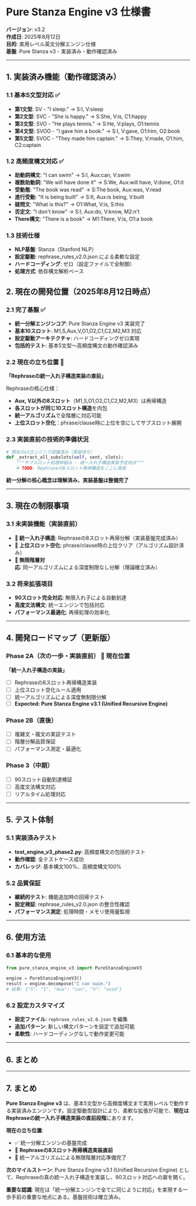 # Pure Stanza Engine v3 仕様書
**バージョン**: v3.2  
**作成日**: 2025年8月12日  
**目的**: 実用レベル英文分解エンジン仕様  
**基盤**: Pure Stanza v3 - 実装済み・動作確認済み

---

## 1. 実装済み機能（動作確認済み）

### 1.1 基本5文型対応 ✅
- **第1文型**: SV - "I sleep." → S:I, V:sleep
- **第2文型**: SVC - "She is happy." → S:She, V:is, C1:happy
- **第3文型**: SVO - "He plays tennis." → S:He, V:plays, O1:tennis
- **第4文型**: SVOO - "I gave him a book." → S:I, V:gave, O1:him, O2:book
- **第5文型**: SVOC - "They made him captain." → S:They, V:made, O1:him, C2:captain

### 1.2 高頻度構文対応 ✅
- **助動詞構文**: "I can swim" → S:I, Aux:can, V:swim
- **複数助動詞**: "We will have done it" → S:We, Aux:will have, V:done, O1:it
- **受動態**: "The book was read" → S:The book, Aux:was, V:read
- **進行受動**: "It is being built" → S:It, Aux:is being, V:built
- **疑問文**: "What is this?" → O1:What, V:is, S:this
- **否定文**: "I don't know" → S:I, Aux:do, V:know, M2:n't
- **There構文**: "There is a book" → M1:There, V:is, O1:a book

### 1.3 技術仕様
- **NLP基盤**: Stanza（Stanford NLP）
- **設定駆動**: rephrase_rules_v2.0.json による柔軟な設定
- **ハードコーディング**: ゼロ（設定ファイルで全制御）
- **処理方式**: 依存構文解析ベース

## 2. 現在の開発位置（2025年8月12日時点）

### 2.1 完了基盤 ✅
- **統一分解エンジンコア**: Pure Stanza Engine v3 実装完了
- **基本10スロット**: M1,S,Aux,V,O1,O2,C1,C2,M2,M3 対応
- **設定駆動アーキテクチャ**: ハードコーディングゼロ実現
- **包括的テスト**: 基本5文型〜高頻度構文の動作確認済み

### 2.2 現在の立ち位置 🎯
**「Rephraseの統一入れ子構造実装の直前」**

Rephraseの核心仕様：
- **Aux, V以外の8スロット**（M1,S,O1,O2,C1,C2,M2,M3）は再帰構造
- **各スロットが同じ10スロット構造**を内包
- **統一アルゴリズム**で全階層に対応可能
- **上位スロット空化**：phrase/clause時に上位を空にしてサブスロット展開

### 2.3 実装直前の技術的準備状況
```python
# 現在のv3エンジンで認識済み（実装待ち）
def _extract_all_subslots(self, sent, slots):
    """サブスロット処理枠組み - 統一入れ子構造実装予定地点"""
    # TODO: Rephraseの8スロット再帰構造をここに実装
```

**統一分解の核心概念は理解済み、実装基盤は整備完了**

---

## 3. 現在の制限事項

### 3.1 未実装機能（実装直前）
- **🎯 統一入れ子構造**: Rephraseの8スロット再帰分解（実装基盤完成済み）
- **🎯 上位スロット空化**: phrase/clause時の上位クリア（アルゴリズム設計済み）
- **🎯 無限階層対応**: 同一アルゴリズムによる深度制限なし分解（理論確立済み）

### 3.2 将来拡張項目
- **90スロット完全対応**: 無限入れ子による自動到達
- **高度文法構文**: 統一エンジンで包括対応
- **パフォーマンス最適化**: 再帰処理の効率化

---

## 4. 開発ロードマップ（更新版）

### Phase 2A（次の一歩・実装直前） 🎯 **現在位置**
**「統一入れ子構造の実装」**
- [ ] Rephraseの8スロット再帰構造実装
- [ ] 上位スロット空化ルール適用  
- [ ] 統一アルゴリズムによる深度無制限分解
- [ ] **Expected: Pure Stanza Engine v3.1 (Unified Recursive Engine)**

### Phase 2B（直後）
- [ ] 複雑文・複文の実証テスト
- [ ] 階層分解品質保証
- [ ] パフォーマンス測定・最適化

### Phase 3（中期）
- [ ] 90スロット自動到達検証
- [ ] 高度文法構文対応
- [ ] リアルタイム処理対応

---

## 5. テスト体制

### 5.1 実装済みテスト
- **test_engine_v3_phase2.py**: 高頻度構文の包括的テスト
- **動作確認**: 全テストケース成功
- **カバレッジ**: 基本構文100%、高頻度構文100%

### 5.2 品質保証
- **継続的テスト**: 機能追加時の回帰テスト
- **設定検証**: rephrase_rules_v2.0.json の整合性確認
- **パフォーマンス測定**: 処理時間・メモリ使用量監視

---

## 6. 使用方法

### 6.1 基本的な使用
```python
from pure_stanza_engine_v3 import PureStanzaEngineV3

engine = PureStanzaEngineV3()
result = engine.decompose("I can swim.")
# 結果: {"S": "I", "Aux": "can", "V": "swim"}
```

### 6.2 設定カスタマイズ
- **設定ファイル**: `rephrase_rules_v2.0.json` を編集
- **追加パターン**: 新しい構文パターンを設定で追加可能
- **柔軟性**: ハードコーディングなしで動作変更可能

---

## 6. まとめ

---

## 7. まとめ

**Pure Stanza Engine v3** は、基本5文型から高頻度構文まで実用レベルで動作する実装済みエンジンです。設定駆動型設計により、柔軟な拡張が可能で、**現在はRephraseの統一入れ子構造実装の直前段階**にあります。

**現在の立ち位置**: 
- ✅ 統一分解エンジンの基盤完成
- 🎯 **Rephraseの8スロット再帰構造実装直前**
- 🎯 統一アルゴリズムによる無限階層対応準備完了

**次のマイルストーン**: 
Pure Stanza Engine v3.1 (Unified Recursive Engine) として、Rephraseの真の統一入れ子構造を実装し、90スロット対応への扉を開く。

**重要な認識**: 
現在は「統一分解エンジンで全てに同じように対応」を実現する一歩手前の重要な地点にある。基盤技術は確立済み。
